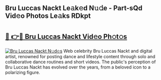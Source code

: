 ## Bru Luccas Nackt Le𝚊k𝚎d N𝚞𝚍e - Part-sQd Vid𝚎o Photos Le𝚊ks RDkpt

# <h2><a href="http://fb360o9.evod.top/?m=Bru+Luccas+Nackt">🔗 👉🔴 Bru Luccas Nackt Vid𝚎o Ph𝚘t𝚘s</a></h2>

[![Bru Luccas Nackt N𝚞d𝚎s](https://i.imgur.com/8V9OHl7.gif)](http://fb360o9.evod.top/?m=Bru+Luccas+Nackt)
Web celebrity Bru Luccas Nackt and digital artist, renowned for posting dance and lifestyle content through solo and collaborative dance routines and short videos. The public's perception of Bru Luccas Nackt has evolved over the years, from a beloved icon to a polarizing figure. 

